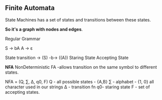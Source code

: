 ## Finite Automata

State Machines has a set of states and transitions between these states.

**So it's a graph with nodes and edges**.

Regular Grammar

S -> bA
A ->  ε

State transition
-> (S)         -b->      ((A))
Staring State            Accepting State

**NFA** NonDeterministic FA -allows transition on the same symbol to different states.

NFA = (Q, ∑, ∆, q0, F)
Q - all possible states - {A,B}
∑ - alphabet - {1, 0} all character used in our strings
∆ - transition fn
q0- staring state
F - set of accepting states.